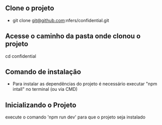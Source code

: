 
## Clone o projeto 

- git clone git@github.com:nfers/confidential.git

## Acesse o caminho da pasta onde clonou o projeto    
cd confidential

## Comando de instalação

- Para instalar as dependências do projeto é necessário executar "npm intall" no terminal (ou via CMD)


## Inicializando o Projeto

execute o comando 'npm run dev' para que o projeto seja instalado


